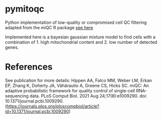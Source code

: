 # pymitoqc

Python implementation of low-quality or compromised cell QC filtering adapted from the miQC R package [see here](https://www.bioconductor.org/packages/release/bioc/html/miQC.html)

Implemented here is a bayesian gaussian mixture model to find cells with a combination of 1. high mitochondrial content and 2. low number of detected genes.

# References

See publication for more details: Hippen AA, Falco MM, Weber LM, Erkan EP, Zhang K, Doherty JA, Vähärautio A, Greene CS, Hicks SC. miQC: An adaptive probabilistic framework for quality control of single-cell RNA-sequencing data. PLoS Comput Biol. 2021 Aug 24;17(8):e1009290. doi: 10.1371/journal.pcbi.1009290. (https://journals.plos.org/ploscompbiol/article?id=10.1371/journal.pcbi.1009290)


